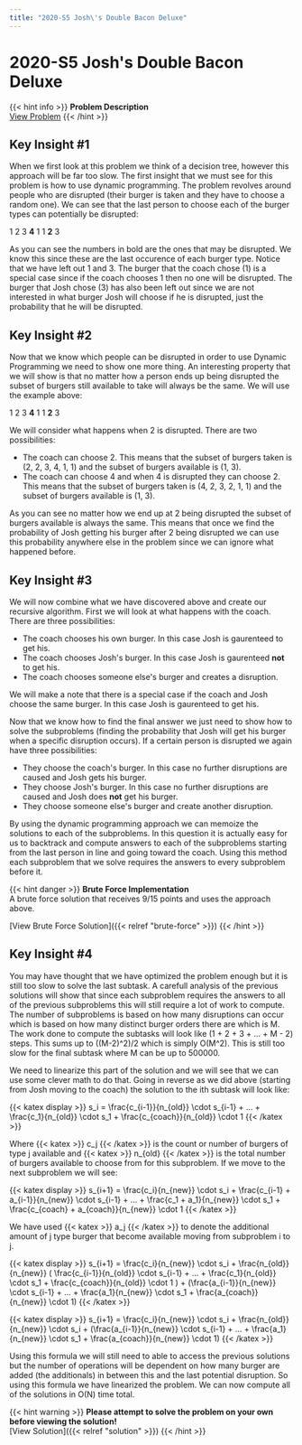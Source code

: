 ```yaml
---
title: "2020-S5 Josh\'s Double Bacon Deluxe"
---
```


# 2020-S5 Josh\'s Double Bacon Deluxe

{{< hint info >}}
**Problem Description**  
[View Problem](https://cemc.uwaterloo.ca/contests/computing/2020/stage%201/seniorEF.pdf)
{{< /hint >}}

## Key Insight #1

When we first look at this problem we think of a decision tree, however this approach will be far too slow. The first insight that we must see for this problem is how to use dynamic programming. The problem revolves around people who are disrupted (their burger is taken and they have to choose a random one). We can see that the last person to choose each of the burger types can potentially be disrupted:

1 2 3 **4** 1 1 **2** 3

As you can see the numbers in bold are the ones that may be disrupted. We know this since these are the last occurence of each burger type. Notice that we have left out 1 and 3. The burger that the coach chose (1) is a special case since if the coach chooses 1 then no one will be disrupted. The burger that Josh chose (3) has also been left out since we are not interested in what burger Josh will choose if he is disrupted, just the probability that he will be disrupted.

## Key Insight #2

Now that we know which people can be disrupted in order to use Dynamic Programming we need to show one more thing. An interesting property that we will show is that no matter how a person ends up being disrupted the subset of burgers still available to take will always be the same. We will use the example above:

1 2 3 **4** 1 1 **2** 3

We will consider what happens when 2 is disrupted. There are two possibilities:
- The coach can choose 2. This means that the subset of burgers taken is (2, 2, 3, 4, 1, 1) and the subset of burgers available is (1, 3).
- The coach can choose 4 and when 4 is disrupted they can choose 2. This means that the subset of burgers taken is (4, 2, 3, 2, 1, 1) and the subset of burgers available is (1, 3).

As you can see no matter how we end up at 2 being disrupted the subset of burgers available is always the same. This means that once we find the probability of Josh getting his burger after 2 being disrupted we can use this probability anywhere else in the problem since we can ignore what happened before.

## Key Insight #3

We will now combine what we have discovered above and create our recursive algorithm. First we will look at what happens with the coach. There are three possibilities:
- The coach chooses his own burger. In this case Josh is gaurenteed to get his.
- The coach chooses Josh's burger. In this case Josh is gaurenteed **not** to get his.
- The coach chooses someone else's burger and creates a disruption.

We will make a note that there is a special case if the coach and Josh choose the same burger. In this case Josh is gaurenteed to get his.

Now that we know how to find the final answer we just need to show how to solve the subproblems (finding the probability that Josh will get his burger when a specific disruption occurs). If a certain person is disrupted we again have three possibilities:
- They choose the coach's burger. In this case no further disruptions are caused and Josh gets his burger.
- They choose Josh's burger. In this case no further disruptions are caused and Josh does **not** get his burger.
- They choose someone else's burger and create another disruption.

By using the dynamic programming approach we can memoize the solutions to each of the subproblems. In this question it is actually easy for us to backtrack and compute answers to each of the subproblems starting from the last person in line and going toward the coach. Using this method each subproblem that we solve requires the answers to every subproblem before it.

{{< hint danger >}}
**Brute Force Implementation**  
A brute force solution that receives 9/15 points and uses the approach above.

[View Brute Force Solution]({{< relref "brute-force" >}})
{{< /hint >}}

## Key Insight #4

You may have thought that we have optimized the problem enough but it is still too slow to solve the last subtask. A carefull analysis of the previous solutions will show that since each subproblem requires the answers to all of the previous subproblems this will still require a lot of work to compute. The number of subproblems is based on how many disruptions can occur which is based on how many distinct burger orders there are which is M. The work done to compute the subtasks will look like (1 + 2 + 3 + ... + M - 2) steps. This sums up to ((M-2)^2)/2 which is simply O(M^2). This is still too slow for the final subtask where M can be up to 500000.

We need to linearize this part of the solution and we will see that we can use some clever math to do that. Going in reverse as we did above (starting from Josh moving to the coach) the solution to the ith subtask will look like:

{{< katex display >}}
s_i = \frac{c_{i-1}}{n_{old}} \cdot s_{i-1} + ... + \frac{c_1}{n_{old}} \cdot s_1 + \frac{c_{coach}}{n_{old}} \cdot 1
{{< /katex >}}

Where {{< katex >}} c_j {{< /katex >}} is the count or number of burgers of type j available and {{< katex >}} n_{old} {{< /katex >}} is the total number of burgers available to choose from for this subproblem. If we move to the next subproblem we will see:

{{< katex display >}}
s_{i+1} = \frac{c_i}{n_{new}} \cdot s_i + \frac{c_{i-1} + a_{i-1}}{n_{new}} \cdot s_{i-1} + ... + \frac{c_1 + a_1}{n_{new}} \cdot s_1 + \frac{c_{coach} + a_{coach}}{n_{new}} \cdot 1
{{< /katex >}}

We have used {{< katex >}} a_j {{< /katex >}} to denote the additional amount of j type burger that become available moving from subproblem i to j.

{{< katex display >}}
s_{i+1} = \frac{c_i}{n_{new}} \cdot s_i + \frac{n_{old}}{n_{new}} ( \frac{c_{i-1}}{n_{old}} \cdot s_{i-1} + ... + \frac{c_1}{n_{old}} \cdot s_1 + \frac{c_{coach}}{n_{old}} \cdot 1 ) + (\frac{a_{i-1}}{n_{new}} \cdot s_{i-1} + ... + \frac{a_1}{n_{new}} \cdot s_1 + \frac{a_{coach}}{n_{new}} \cdot 1)
{{< /katex >}}

{{< katex display >}}
s_{i+1} = \frac{c_i}{n_{new}} \cdot s_i + \frac{n_{old}}{n_{new}} \cdot s_i + (\frac{a_{i-1}}{n_{new}} \cdot s_{i-1} + ... + \frac{a_1}{n_{new}} \cdot s_1 + \frac{a_{coach}}{n_{new}} \cdot 1)
{{< /katex >}}

Using this formula we will still need to able to access the previous solutions but the number of operations will be dependent on how many burger are added (the additionals) in between this and the last potential disruption. So using this formula we have linearized the problem. We can now compute all of the solutions in O(N) time total.

{{< hint warning >}}
**Please attempt to solve the problem on your own before viewing the solution!**  
[View Solution]({{< relref "solution" >}})
{{< /hint >}}
